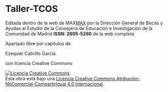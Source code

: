 # Taller-TCOS

Editada dentro de la web de MAX[MAX](https://www.educa2.madrid.org/web/max/)  por la Dirección General de Becas y Ayudas al Estudio de la Consejería de Educación e Investigación de la Comunidad de Madrid
**ISSN: 2605-5260** de la web completa
 
Apartado libre por capitulos de

Ezequiel Cabrillo García

con licencia Creative Commons

[![Licencia Creative Commons](https://i.creativecommons.org/l/by-nc-sa/4.0/88x31.png)](http://creativecommons.org/licenses/by-nc-sa/4.0/)  
Esta obra está bajo una [Licencia Creative Commons Atribución-NoComercial-CompartirIgual 4.0 Internacional](http://creativecommons.org/licenses/by-nc-sa/4.0/).
